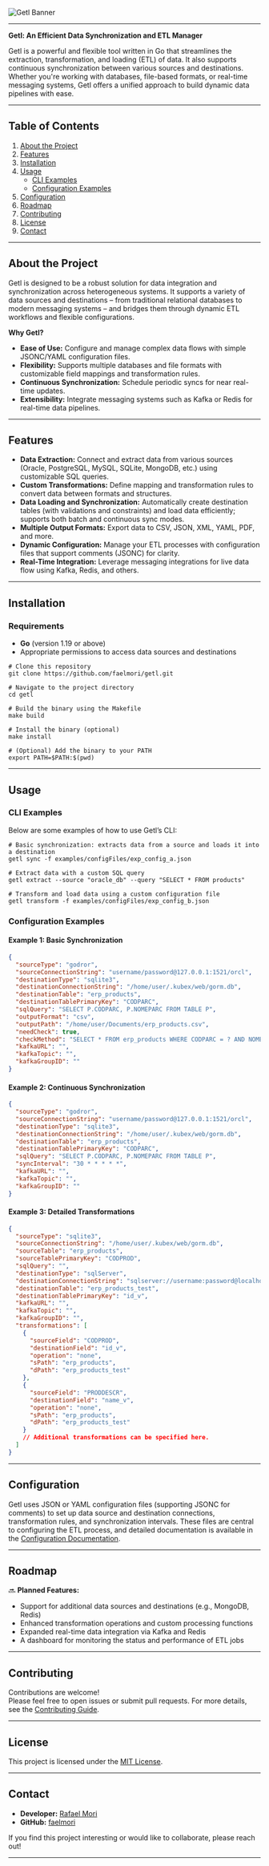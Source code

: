 ![Getl Banner](./assets/getl_banner.png)

---

**Getl: An Efficient Data Synchronization and ETL Manager**

Getl is a powerful and flexible tool written in Go that streamlines the extraction, transformation, and loading (ETL) of data. It also supports continuous synchronization between various sources and destinations. Whether you're working with databases, file-based formats, or real-time messaging systems, Getl offers a unified approach to build dynamic data pipelines with ease.

---

## Table of Contents
1. [About the Project](#about-the-project)
2. [Features](#features)
3. [Installation](#installation)
4. [Usage](#usage)
   - [CLI Examples](#cli-examples)
   - [Configuration Examples](#configuration-examples)
5. [Configuration](#configuration)
6. [Roadmap](#roadmap)
7. [Contributing](#contributing)
8. [License](#license)
9. [Contact](#contact)

---

## About the Project
Getl is designed to be a robust solution for data integration and synchronization across heterogeneous systems. It supports a variety of data sources and destinations – from traditional relational databases to modern messaging systems – and bridges them through dynamic ETL workflows and flexible configurations.

**Why Getl?**
- **Ease of Use:** Configure and manage complex data flows with simple JSONC/YAML configuration files.
- **Flexibility:** Supports multiple databases and file formats with customizable field mappings and transformation rules.
- **Continuous Synchronization:** Schedule periodic syncs for near real-time updates.
- **Extensibility:** Integrate messaging systems such as Kafka or Redis for real-time data pipelines.

---

## Features
- **Data Extraction:** Connect and extract data from various sources (Oracle, PostgreSQL, MySQL, SQLite, MongoDB, etc.) using customizable SQL queries.
- **Custom Transformations:** Define mapping and transformation rules to convert data between formats and structures.
- **Data Loading and Synchronization:** Automatically create destination tables (with validations and constraints) and load data efficiently; supports both batch and continuous sync modes.
- **Multiple Output Formats:** Export data to CSV, JSON, XML, YAML, PDF, and more.
- **Dynamic Configuration:** Manage your ETL processes with configuration files that support comments (JSONC) for clarity.
- **Real-Time Integration:** Leverage messaging integrations for live data flow using Kafka, Redis, and others.

---

## Installation

### Requirements
- **Go** (version 1.19 or above)
- Appropriate permissions to access data sources and destinations

```shell
# Clone this repository
git clone https://github.com/faelmori/getl.git

# Navigate to the project directory
cd getl

# Build the binary using the Makefile
make build

# Install the binary (optional)
make install

# (Optional) Add the binary to your PATH
export PATH=$PATH:$(pwd)
```

---

## Usage

### CLI Examples
Below are some examples of how to use Getl’s CLI:

```shell
# Basic synchronization: extracts data from a source and loads it into a destination
getl sync -f examples/configFiles/exp_config_a.json

# Extract data with a custom SQL query
getl extract --source "oracle_db" --query "SELECT * FROM products"

# Transform and load data using a custom configuration file
getl transform -f examples/configFiles/exp_config_b.json
```

### Configuration Examples

#### **Example 1: Basic Synchronization**
```json
{
  "sourceType": "godror",
  "sourceConnectionString": "username/password@127.0.0.1:1521/orcl",
  "destinationType": "sqlite3",
  "destinationConnectionString": "/home/user/.kubex/web/gorm.db",
  "destinationTable": "erp_products",
  "destinationTablePrimaryKey": "CODPARC",
  "sqlQuery": "SELECT P.CODPARC, P.NOMEPARC FROM TABLE P",
  "outputFormat": "csv",
  "outputPath": "/home/user/Documents/erp_products.csv",
  "needCheck": true,
  "checkMethod": "SELECT * FROM erp_products WHERE CODPARC = ? AND NOMEPARC = ?",
  "kafkaURL": "",
  "kafkaTopic": "",
  "kafkaGroupID": ""
}
```

#### **Example 2: Continuous Synchronization**
```json
{
  "sourceType": "godror",
  "sourceConnectionString": "username/password@127.0.0.1:1521/orcl",
  "destinationType": "sqlite3",
  "destinationConnectionString": "/home/user/.kubex/web/gorm.db",
  "destinationTable": "erp_products",
  "destinationTablePrimaryKey": "CODPARC",
  "sqlQuery": "SELECT P.CODPARC, P.NOMEPARC FROM TABLE P",
  "syncInterval": "30 * * * * *",
  "kafkaURL": "",
  "kafkaTopic": "",
  "kafkaGroupID": ""
}
```

#### **Example 3: Detailed Transformations**
```json
{
  "sourceType": "sqlite3",
  "sourceConnectionString": "/home/user/.kubex/web/gorm.db",
  "sourceTable": "erp_products",
  "sourceTablePrimaryKey": "CODPROD",
  "sqlQuery": "",
  "destinationType": "sqlServer",
  "destinationConnectionString": "sqlserver://username:password@localhost:1433?database=my_db_test&encrypt=disable&trustservercertificate=true",
  "destinationTable": "erp_products_test",
  "destinationTablePrimaryKey": "id_v",
  "kafkaURL": "",
  "kafkaTopic": "",
  "kafkaGroupID": "",
  "transformations": [
    {
      "sourceField": "CODPROD",
      "destinationField": "id_v",
      "operation": "none",
      "sPath": "erp_products",
      "dPath": "erp_products_test"
    },
    {
      "sourceField": "PRODDESCR",
      "destinationField": "name_v",
      "operation": "none",
      "sPath": "erp_products",
      "dPath": "erp_products_test"
    }
    // Additional transformations can be specified here.
  ]
}
```

---

## Configuration
Getl uses JSON or YAML configuration files (supporting JSONC for comments) to set up data source and destination connections, transformation rules, and synchronization intervals. These files are central to configuring the ETL process, and detailed documentation is available in the [Configuration Documentation](https://github.com/faelmori/getl/README.md#configuration-file).

---

## Roadmap
🔜 **Planned Features:**
- Support for additional data sources and destinations (e.g., MongoDB, Redis)
- Enhanced transformation operations and custom processing functions
- Expanded real-time data integration via Kafka and Redis
- A dashboard for monitoring the status and performance of ETL jobs

---

## Contributing
Contributions are welcome!  
Please feel free to open issues or submit pull requests. For more details, see the [Contributing Guide](CONTRIBUTING.md).

---

## License
This project is licensed under the [MIT License](LICENSE).

---

## Contact
- **Developer:** [Rafael Mori](mailto:faelmori@gmail.com)
- **GitHub:** [faelmori](https://github.com/faelmori)

If you find this project interesting or would like to collaborate, please reach out!

---